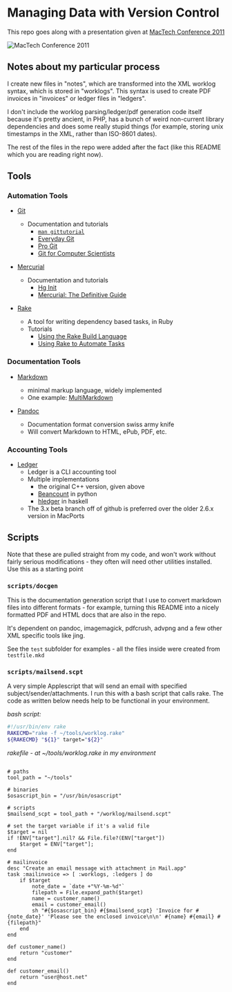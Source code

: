 # Managing Data with Version Control

This repo goes along with a presentation given at [MacTech Conference 2011](http://www.mactech.com/conference/)

![MacTech Conference 2011](/zdw/mtc2011/raw/master/mtc2011_logo.png)

## Notes about my particular process

I create new files in "notes", which are transformed into the XML worklog syntax, which is stored in "worklogs".  This syntax is used to create PDF invoices in "invoices" or ledger files in "ledgers".  

I don't include the worklog parsing/ledger/pdf generation code itself because it's pretty ancient, in PHP, has a bunch of weird non-current library dependencies and does some really stupid things (for example, storing unix timestamps in the XML, rather than ISO-8601 dates). 

The rest of the files in the repo were added after the fact (like this README which you are reading right now).

## Tools

### Automation Tools 

- [Git](http://git-scm.com/)
    - Documentation and tutorials
        - [`man gittutorial`](http://schacon.github.com/git/gittutorial.html)
        - [Everyday Git](http://schacon.github.com/git/everyday.html)
        - [Pro Git](http://progit.org/)
        - [Git for Computer Scientists](http://eagain.net/articles/git-for-computer-scientists/)

- [Mercurial](http://mercurial.selenic.com/)
    - Documentation and tutorials
        - [Hg Init](http://hginit.com/)
        - [Mercurial: The Definitive Guide](http://hgbook.red-bean.com/)

- [Rake](http://rake.rubyforge.org/)
    - A tool for writing dependency based tasks, in Ruby
    - Tutorials 
        - [Using the Rake Build Language](http://martinfowler.com/articles/rake.html)
        - [Using Rake to Automate Tasks](http://www.stuartellis.eu/articles/rake/)


### Documentation Tools

- [Markdown](http://daringfireball.net/projects/markdown/)
    - minimal markup language, widely implemented
    - One example: [MultiMarkdown](http://fletcherpenney.net/multimarkdown/)
 
- [Pandoc](http://johnmacfarlane.net/pandoc/)
    - Documentation format conversion swiss army knife
    - Will convert Markdown to HTML, ePub, PDF, etc. 

### Accounting Tools

- [Ledger](http://ledger-cli.org/)
    - Ledger is a CLI accounting tool
    - Multiple implementations
        - the original C++ version, given above
        - [Beancount](http://furius.ca/beancount/) in python
        - [hledger](http://hledger.org/) in haskell
    - The 3.x beta branch off of github is preferred over the older 2.6.x version in MacPorts


## Scripts 

Note that these are pulled straight from my code, and won't work without fairly serious modifications - they often will need other utilities installed. Use this as a starting point

### `scripts/docgen`
  
This is the documentation generation script that I use to convert markdown files into different formats - for example, turning this README into a nicely formatted PDF and HTML docs that are also in the repo.  

It's dependent on pandoc, imagemagick, pdfcrush, advpng and a few other XML specific tools like jing. 

See the `test` subfolder for examples - all the files inside were created from  `testfile.mkd`

### `scripts/mailsend.scpt`

A very simple Applescript that will send an email with specified subject/sender/attachments.  I run this with a bash script that calls rake. The code as written below needs help to be functional in your environment.

*bash script:*

~~~~{.bash .numberlines}
#!/usr/bin/env rake
RAKECMD="rake -f ~/tools/worklog.rake"
${RAKECMD} "${1}" target="${2}"
~~~~

*rakefile - at ~/tools/worklog.rake in my environment*

~~~~ {.ruby .numberlines}

# paths
tool_path = "~/tools"

# binaries
$osascript_bin = "/usr/bin/osascript"

# scripts
$mailsend_scpt = tool_path + "/worklog/mailsend.scpt"

# set the target variable if it's a valid file
$target = nil
if !ENV["target"].nil? && File.file?(ENV["target"])
    $target = ENV["target"];
end

# mailinvoice
desc "Create an email message with attachment in Mail.app" 
task :mailinvoice => [ :worklogs, :ledgers ] do
    if $target
        note_date = `date +"%Y-%m-%d"`
        filepath = File.expand_path($target)
        name = customer_name()
        email = customer_email()
        sh "#{$osascript_bin} #{$mailsend_scpt} 'Invoice for #{note_date}' 'Please see the enclosed invoice\n\n' #{name} #{email} #{filepath}"
    end
end

def customer_name()
    return "customer"
end

def customer_email()
    return "user@host.net"
end
~~~~
